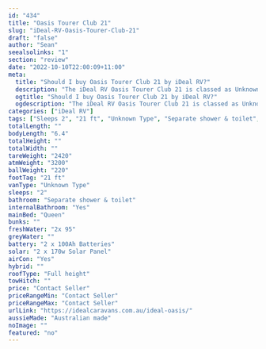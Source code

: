 ```yaml
---
id: "434"
title: "Oasis Tourer Club 21"
slug: "iDeal-RV-Oasis-Tourer-Club-21"
draft: "false"
author: "Sean"
seealsolinks: "1"
section: "review"
date: "2022-10-10T22:00:09+11:00"
meta:
  title: "Should I buy Oasis Tourer Club 21 by iDeal RV?"
  description: "The iDeal RV Oasis Tourer Club 21 is classed as Unknown Type, and sleeps 2 people. It is Australian made and comes in at 21 ft. It generally has Separate shower & toilet."
  ogtitle: "Should I buy Oasis Tourer Club 21 by iDeal RV?"
  ogdescription: "The iDeal RV Oasis Tourer Club 21 is classed as Unknown Type, and sleeps 2 people. It is Australian made and comes in at 21 ft. It generally has Separate shower & toilet."
categories: ["iDeal RV"]
tags: ["Sleeps 2", "21 ft", "Unknown Type", "Separate shower & toilet", "Full height", "Price Unknown", "Australian made"]
totalLength: ""
bodyLength: "6.4"
totalHeight: ""
totalWidth: ""
tareWeight: "2420"
atmWeight: "3200"
ballWeight: "220"
footTag: "21 ft"
vanType: "Unknown Type"
sleeps: "2"
bathroom: "Separate shower & toilet"
internalBathroom: "Yes"
mainBed: "Queen"
bunks: ""
freshWater: "2x 95"
greyWater: ""
battery: "2 x 100Ah Batteries"
solar: "2 x 170w Solar Panel"
airCon: "Yes"
hybrid: ""
roofType: "Full height"
towHitch: ""
price: "Contact Seller"
priceRangeMin: "Contact Seller"
priceRangeMax: "Contact Seller"
urlLink: "https://idealcaravans.com.au/ideal-oasis/"
aussieMade: "Australian made"
noImage: ""
featured: "no"
---
```

